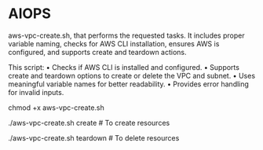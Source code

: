 # AIOPS
 
aws-vpc-create.sh, that performs the requested tasks. It includes proper variable naming, checks for AWS CLI installation, ensures AWS is configured, and supports create and teardown actions.


This script:
	•	Checks if AWS CLI is installed and configured.
	•	Supports create and teardown options to create or delete the VPC and subnet.
	•	Uses meaningful variable names for better readability.
	•	Provides error handling for invalid inputs.


chmod +x aws-vpc-create.sh

./aws-vpc-create.sh create     # To create resources

./aws-vpc-create.sh teardown   # To delete resources